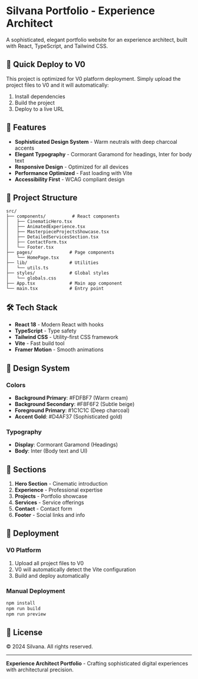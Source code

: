 # Silvana Portfolio - Experience Architect

A sophisticated, elegant portfolio website for an experience architect, built with React, TypeScript, and Tailwind CSS.

## 🚀 Quick Deploy to V0

This project is optimized for V0 platform deployment. Simply upload the project files to V0 and it will automatically:

1. Install dependencies
2. Build the project
3. Deploy to a live URL

## 🎨 Features

- **Sophisticated Design System** - Warm neutrals with deep charcoal accents
- **Elegant Typography** - Cormorant Garamond for headings, Inter for body text
- **Responsive Design** - Optimized for all devices
- **Performance Optimized** - Fast loading with Vite
- **Accessibility First** - WCAG compliant design

## 📁 Project Structure

```
src/
├── components/          # React components
│   ├── CinematicHero.tsx
│   ├── AnimatedExperience.tsx
│   ├── MasterpieceProjectsShowcase.tsx
│   ├── DetailedServicesSection.tsx
│   ├── ContactForm.tsx
│   └── Footer.tsx
├── pages/              # Page components
│   └── HomePage.tsx
├── lib/                # Utilities
│   └── utils.ts
├── styles/             # Global styles
│   └── globals.css
├── App.tsx             # Main app component
└── main.tsx            # Entry point
```

## 🛠️ Tech Stack

- **React 18** - Modern React with hooks
- **TypeScript** - Type safety
- **Tailwind CSS** - Utility-first CSS framework
- **Vite** - Fast build tool
- **Framer Motion** - Smooth animations

## 🎯 Design System

### Colors
- **Background Primary**: #FDFBF7 (Warm cream)
- **Background Secondary**: #F8F6F2 (Subtle beige)
- **Foreground Primary**: #1C1C1C (Deep charcoal)
- **Accent Gold**: #D4AF37 (Sophisticated gold)

### Typography
- **Display**: Cormorant Garamond (Headings)
- **Body**: Inter (Body text and UI)

## 📱 Sections

1. **Hero Section** - Cinematic introduction
2. **Experience** - Professional expertise
3. **Projects** - Portfolio showcase
4. **Services** - Service offerings
5. **Contact** - Contact form
6. **Footer** - Social links and info

## 🚀 Deployment

### V0 Platform
1. Upload all project files to V0
2. V0 will automatically detect the Vite configuration
3. Build and deploy automatically

### Manual Deployment
```bash
npm install
npm run build
npm run preview
```

## 📄 License

© 2024 Silvana. All rights reserved.

---

**Experience Architect Portfolio** - Crafting sophisticated digital experiences with architectural precision. 